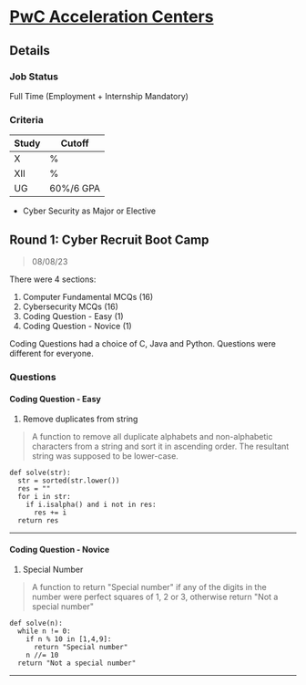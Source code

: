# [PwC Acceleration Centers](https://www.linkedin.com/company/pwc-acceleration-centers)

## Details

### Job Status

Full Time (Employment + Internship Mandatory)

### Criteria

| Study | Cutoff    |
|-------|-----------|
| X     | %         |
| XII   | %         |
| UG    | 60%/6 GPA |

- Cyber Security as Major or Elective

## Round 1: Cyber Recruit Boot Camp

> 08/08/23

There were 4 sections:
1. Computer Fundamental MCQs (16)
2. Cybersecurity MCQs (16)
3. Coding Question - Easy (1)
4. Coding Question - Novice (1)

Coding Questions had a choice of C, Java and Python. Questions were different for everyone.

### Questions

#### Coding Question - Easy

1. Remove duplicates from string

> A function to remove all duplicate alphabets and non-alphabetic characters from a string and sort it in ascending order. The resultant string was supposed to be lower-case.

```python3
def solve(str):
  str = sorted(str.lower())
  res = ""
  for i in str:
    if i.isalpha() and i not in res:
      res += i
  return res 
```

---

#### Coding Question - Novice

1. Special Number

> A function to return "Special number" if any of the digits in the number were perfect squares of 1, 2 or 3, otherwise return "Not a special number"

```python3
def solve(n):
  while n != 0:
    if n % 10 in [1,4,9]:
      return "Special number"
    n //= 10
  return "Not a special number"
```

---
